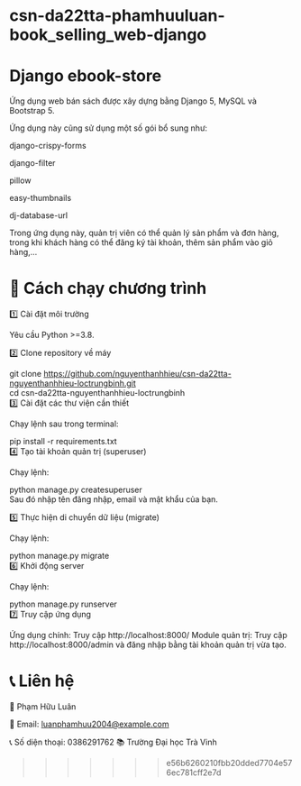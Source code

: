 # csn-da22tta-phamhuuluan-book_selling_web-django
# Django ebook-store
Ứng dụng web bán sách được xây dựng bằng Django 5, MySQL và Bootstrap 5.

Ứng dụng này cũng sử dụng một số gói bổ sung như:

django-crispy-forms

django-filter

pillow

easy-thumbnails

dj-database-url

Trong ứng dụng này, quản trị viên có thể quản lý sản phẩm và đơn hàng, trong khi khách hàng có thể đăng ký tài khoản, thêm sản phẩm vào giỏ hàng,...


# 🚀 Cách chạy chương trình

1️⃣ Cài đặt môi trường

Yêu cầu Python >=3.8.

2️⃣ Clone repository về máy


git clone https://github.com/nguyenthanhhieu/csn-da22tta-nguyenthanhhieu-loctrungbinh.git  
cd csn-da22tta-nguyenthanhhieu-loctrungbinh  
3️⃣ Cài đặt các thư viện cần thiết

Chạy lệnh sau trong terminal:


pip install -r requirements.txt  
4️⃣ Tạo tài khoản quản trị (superuser)

Chạy lệnh:


python manage.py createsuperuser  
Sau đó nhập tên đăng nhập, email và mật khẩu của bạn.

5️⃣ Thực hiện di chuyển dữ liệu (migrate)

Chạy lệnh:


python manage.py migrate  
6️⃣ Khởi động server

Chạy lệnh:


python manage.py runserver  
7️⃣ Truy cập ứng dụng

Ứng dụng chính: Truy cập http://localhost:8000/
Module quản trị: Truy cập http://localhost:8000/admin và đăng nhập bằng tài khoản quản trị vừa tạo.



# 📞 Liên hệ

👤 Phạm Hữu Luân

📧 Email: luanphamhuu2004@example.com
  
📞 Số diện thoại: 0386291762
📚 Trường Đại học Trà Vinh


>>>>>>> e56b6260210fbb20dded7704e576ec781cff2e7d
